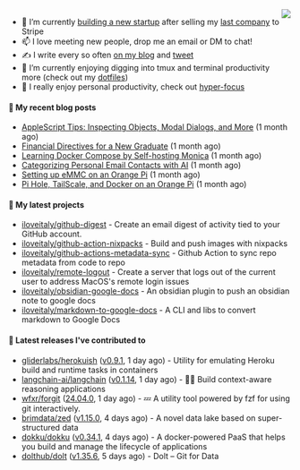 <img align="right" src="https://github-readme-stats.vercel.app/api?username=iloveitaly&show_icons=true&text_color=718096&hide_title=true"/>

- 🔭 I’m currently [building a new startup](https://mikebian.co/bye-stripe-on-to-the-next-adventure/) after selling my [last company](https://suitesync.io) to Stripe
- 📫 I love meeting new people, drop me an email or DM to chat!
- ✍️ I write every so often [on my blog](http://mikebian.co/) and [tweet](https://twitter.com/mike_bianco)
- 🌱 I’m currently enjoying digging into tmux and terminal productivity more (check out my [dotfiles](https://github.com/iloveitaly/dotfiles))
- 💬 I really enjoy personal productivity, check out [hyper-focus](https://github.com/iloveitaly/hyper-focus)

#### 📜 My recent blog posts


- [AppleScript Tips: Inspecting Objects, Modal Dialogs, and More](https://mikebian.co/applescript-tips-inspecting-objects-modal-dialogs-and-more/) (1 month ago)
- [Financial Directives for a New Graduate](https://mikebian.co/financial-directives-for-a-new-graduate/) (1 month ago)
- [Learning Docker Compose by Self-hosting Monica](https://mikebian.co/learning-docker-compose-by-self-hosting-monica/) (1 month ago)
- [Categorizing Personal Email Contacts with AI](https://mikebian.co/categorizing-personal-email-contacts-with-ai/) (1 month ago)
- [Setting up eMMC on an Orange Pi](https://mikebian.co/setting-up-emmc-on-an-orange-pi/) (1 month ago)
- [Pi Hole, TailScale, and Docker on an Orange Pi](https://mikebian.co/pi-hole-tailscale-and-docker-on-an-orange-pi/) (1 month ago)

#### 🌱 My latest projects


- [iloveitaly/github-digest](https://github.com/iloveitaly/github-digest) - Create an email digest of activity tied to your GitHub account.
- [iloveitaly/github-action-nixpacks](https://github.com/iloveitaly/github-action-nixpacks) - Build and push images with nixpacks
- [iloveitaly/github-actions-metadata-sync](https://github.com/iloveitaly/github-actions-metadata-sync) - Github Action to sync repo metadata from code to repo
- [iloveitaly/remote-logout](https://github.com/iloveitaly/remote-logout) - Create a server that logs out of the current user to address MacOS&#39;s remote login issues
- [iloveitaly/obsidian-google-docs](https://github.com/iloveitaly/obsidian-google-docs) - An obsidian plugin to push an obsidian note to google docs
- [iloveitaly/markdown-to-google-docs](https://github.com/iloveitaly/markdown-to-google-docs) - A CLI and libs to convert markdown to Google Docs

#### 🔭 Latest releases I've contributed to


- [gliderlabs/herokuish](https://github.com/gliderlabs/herokuish) ([v0.9.1](https://github.com/gliderlabs/herokuish/releases/tag/v0.9.1), 1 day ago) - Utility for emulating Heroku build and runtime tasks in containers
- [langchain-ai/langchain](https://github.com/langchain-ai/langchain) ([v0.1.14](https://github.com/langchain-ai/langchain/releases/tag/v0.1.14), 1 day ago) - 🦜🔗 Build context-aware reasoning applications
- [wfxr/forgit](https://github.com/wfxr/forgit) ([24.04.0](https://github.com/wfxr/forgit/releases/tag/24.04.0), 1 day ago) - :zzz: A utility tool powered by fzf for using git interactively.
- [brimdata/zed](https://github.com/brimdata/zed) ([v1.15.0](https://github.com/brimdata/zed/releases/tag/v1.15.0), 4 days ago) - A novel data lake based on super-structured data
- [dokku/dokku](https://github.com/dokku/dokku) ([v0.34.1](https://github.com/dokku/dokku/releases/tag/v0.34.1), 4 days ago) - A docker-powered PaaS that helps you build and manage the lifecycle of applications
- [dolthub/dolt](https://github.com/dolthub/dolt) ([v1.35.6](https://github.com/dolthub/dolt/releases/tag/v1.35.6), 5 days ago) - Dolt – Git for Data
